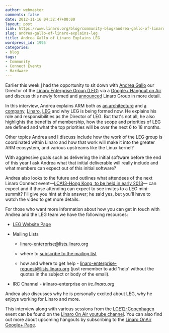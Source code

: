 ```yaml
---
author: webmaster
comments: false
date: 2012-11-16 04:32:47+00:00
layout: post
link: https://www.linaro.org/blog/community-blog/andrea-gallo-of-linaro-explains-leg/
slug: andrea-gallo-of-linaro-explains-leg
title: Andrea Gallo of Linaro Explains LEG
wordpress_id: 1995
categories:
- blog
tags:
- Community
- Connect Events
- Hardware
---
```


Earlier this week [I](http://www.linaro.org/linux-on-arm/meet-the-team/amber-graner/) had the opportunity to sit down with [Andrea Gallo](http://www.linaro.org/linux-on-arm/meet-the-team/andrea-gallo/) our Director of the [Linaro Enterprise Group (LEG)](http://www.linaro.org/engineering/leg) via a [Google+ Hangout on Air](http://www.youtube.com/user/LinaroOnAir) and discuss this newly formed and [announced](http://www.linaro.org/news/industry-leaders-collaborate-to-accelerate-software-ecosystem-for-arm-servers-and-join-linaro/en/) Linaro Group in more detail.



In this interview, Andrea explains ARM both as [an architecture](http://en.wikipedia.org/wiki/ARM_architecture) and [a company](http://www.arm.com/about/index.php), [Linaro](http://www.linaro.org/), [LEG](http://www.linaro.org/engineering/leg) and why LEG is being formed now. He explains his role and responsibilities as the Director of LEG. But that's not all, he also highlights the benefits of membership, how the scope and priorities of LEG are defined and what the top priorities will be over the next 6 to 18 months.

Other topics Andrea and I discuss include how the work of the LEG group is coordinated within Linaro and how that work will make it into the greater ARM ecosystem, and various upstreams like the Linux kernel?

With aggressive goals such as delivering the initial software before the end of this year I ask Andrea what that initial deliverable will really include and what members can expect out of this initial software?

Andrea also looks to the future and outlines what attendees of the next Linaro Connect event—[LCA13-Hong Kong, to be held in early 2013](http://www.linaro.org/connect-resources/Q/lca13)— can expect and if those attending can expect to see invites to a LEG mini-summit? I'll give you hint at this answer; he said yes, but you'll have to watch the video to get more details.

For those who want more information about how you can get in touch with Andrea and the LEG team we have the following resources:




  * [LEG Website Page](http://www.linaro.org/engineering/leg)


  * Mailing Lists


    * [linaro-enterprise@lists.linaro.org ](mailto:linaro-enterprise@lists.linaro.org)


    * where to [subscribe to the mailing list](http://lists.linaro.org/mailman/listinfo/linaro-enterprise)


    * how and where to get help - [linaro-enterprise-request@lists.linaro.org](mailto:linaro-enterprise-request@lists.linaro.org) (just remember to add 'help' without the quotes in the subject or body of the email).





  * IRC Channel - #linaro-enterprise on _irc.linaro.org_


Andrea also discusses why he is personally excited about LEG, why he enjoys working for Linaro and more.

This interview along with various sessions from the [LCE12-Copenhagen](http://www.linaro.org/connect-resources/Q/lce12) event can be found on the [Linaro On Air youtube channel](http://www.youtube.com/user/LinaroOnAir). You can also find out more about upcoming hangouts by subscribing to the [Linaro OnAir Google+ Page](https://plus.google.com/u/0/116754366033915823792/posts).
